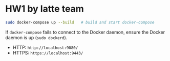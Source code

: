 # HW1 by latte team

```sh
sudo docker-compose up --build   # build and start docker-compose
```

If `docker-compose` fails to connect to the Docker daemon, ensure the Docker daemon is up (`sudo dockerd`).

- HTTP: `http://localhost:9080/`
- HTTPS: `https://localhost:9443/`
